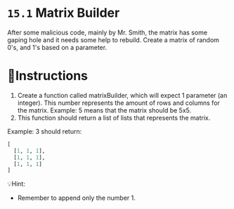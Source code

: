 # `15.1` Matrix Builder

After some malicious code, mainly by Mr. Smith, the matrix has some gaping
hole and it needs some help to rebuild. Create a matrix of random 0's, and 1's based on a parameter.

# 📝Instructions
1. Create a function called matrixBuilder, which will expect 1 parameter (an integer).
    This number represents the amount of rows and columns for the matrix.
    Example: 5 means that the matrix should be 5x5.
2. This function should return a list of lists that represents the matrix.

Example: 3 should return:
```py
[
  [1, 1, 1],
  [1, 1, 1],
  [1, 1, 1]
]
```

💡Hint:
- Remember to append only the number 1.
